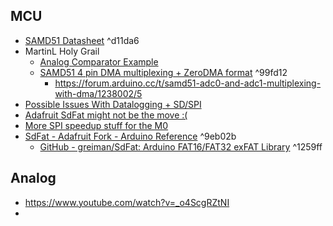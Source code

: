 
## MCU
- [SAMD51 Datasheet](https://ww1.microchip.com/downloads/aemDocuments/documents/MCU32/ProductDocuments/DataSheets/SAM-D5x-E5x-Family-Data-Sheet-DS60001507.pdf) ^d11da6
- MartinL Holy Grail
	- [Analog Comparator Example](https://forum.arduino.cc/t/samd51-multiplexer-read-issue/899610/10)
	- [SAMD51 4 pin DMA multiplexing + ZeroDMA format](https://forum.arduino.cc/t/samd51-adc0-and-adc1-multiplexing-with-dma/1238002/6) ^99fd12
		- https://forum.arduino.cc/t/samd51-adc0-and-adc1-multiplexing-with-dma/1238002/5
- [Possible Issues With Datalogging + SD/SPI](https://github.com/greiman/SdFat/issues/483)
- [Adafruit SdFat might not be the move :(](https://github.com/greiman/SdFat/issues/434)
- [More SPI speedup stuff for the M0](https://forum.arduino.cc/t/faster-spi-on-the-zero/345296/9)
- [SdFat - Adafruit Fork - Arduino Reference](https://reference.arduino.cc/reference/en/libraries/sdfat-adafruit-fork/) ^9eb02b
	- [GitHub - greiman/SdFat: Arduino FAT16/FAT32 exFAT Library](https://github.com/greiman/SdFat) ^1259ff

## Analog
- https://www.youtube.com/watch?v=_o4ScgRZtNI
- 